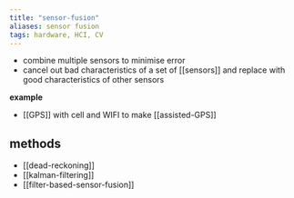 ```yaml
---
title: "sensor-fusion"
aliases: sensor fusion
tags: hardware, HCI, CV
---
```


- combine multiple sensors to minimise error
- cancel out bad characteristics of a set of [[sensors]] and replace with good characteristics of other sensors

**example**
- [[GPS]] with cell and WIFI to make [[assisted-GPS]]

## methods
- [[dead-reckoning]]
- [[kalman-filtering]]
- [[filter-based-sensor-fusion]]